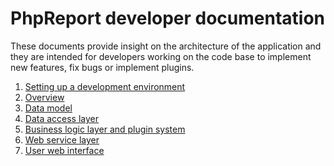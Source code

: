 # PhpReport developer documentation

These documents provide insight on the architecture of the application
and they are intended for developers working on the code base to
implement new features, fix bugs or implement plugins.

1.  [Setting up a development environment](devel-setup.md)
2.  [Overview](overview.md)
3.  [Data model](data-model.md)
4.  [Data access layer](data-access-layer.md)
5.  [Business logic layer and plugin system](business-logic-layer.md)
6.  [Web service layer](web-service-layer.md)
7.  [User web interface](user-web-interface.md)
